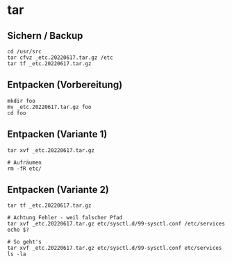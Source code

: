 # tar 

## Sichern / Backup 

```
cd /usr/src
tar cfvz _etc.20220617.tar.gz /etc
tar tf _etc.20220617.tar.gz
```


## Entpacken (Vorbereitung) 

```
mkdir foo
mv _etc.20220617.tar.gz foo
cd foo
```



## Entpacken (Variante 1)


```
tar xvf _etc.20220617.tar.gz

# Aufräumen
rm -fR etc/
```






## Entpacken (Variante 2) 

```
tar tf _etc.20220617.tar.gz

# Achtung Fehler - weil falscher Pfad 
tar xvf _etc.20220617.tar.gz etc/sysctl.d/99-sysctl.conf /etc/services
echo $?

# So geht's 
tar xvf _etc.20220617.tar.gz etc/sysctl.d/99-sysctl.conf etc/services
ls -la
```
